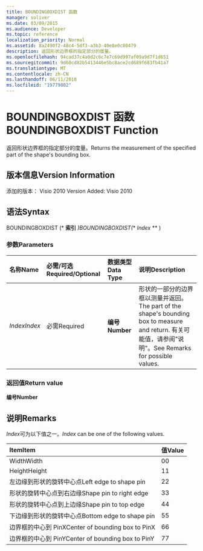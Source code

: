 ```yaml
---
title: BOUNDINGBOXDIST 函数
manager: soliver
ms.date: 03/09/2015
ms.audience: Developer
ms.topic: reference
localization_priority: Normal
ms.assetid: 8a2490f2-48c4-5df3-a3b3-40e8e0c80479
description: 返回形状边界框的指定部分的度量。
ms.openlocfilehash: 94cad37c4a0d2c6c7e7c69d997af09a9d7f1d651
ms.sourcegitcommit: 9d60cd82b5413446e5bc8ace2cd689f683fb41a7
ms.translationtype: MT
ms.contentlocale: zh-CN
ms.lasthandoff: 06/11/2018
ms.locfileid: "19779802"
---
```

# <a name="boundingboxdist-function"></a><span data-ttu-id="e8461-103">BOUNDINGBOXDIST 函数</span><span class="sxs-lookup"><span data-stu-id="e8461-103">BOUNDINGBOXDIST Function</span></span>

<span data-ttu-id="e8461-104">返回形状边界框的指定部分的度量。</span><span class="sxs-lookup"><span data-stu-id="e8461-104">Returns the measurement of the specified part of the shape's bounding box.</span></span> 
  
## <a name="version-information"></a><span data-ttu-id="e8461-105">版本信息</span><span class="sxs-lookup"><span data-stu-id="e8461-105">Version Information</span></span>

<span data-ttu-id="e8461-106">添加的版本： Visio 2010
</span><span class="sxs-lookup"><span data-stu-id="e8461-106">Version Added: Visio 2010</span></span> 
  
## <a name="syntax"></a><span data-ttu-id="e8461-107">语法</span><span class="sxs-lookup"><span data-stu-id="e8461-107">Syntax</span></span>

<span data-ttu-id="e8461-108">BOUNDINGBOXDIST (* **索引** *)</span><span class="sxs-lookup"><span data-stu-id="e8461-108">BOUNDINGBOXDIST(** *Index* ** )</span></span> 
  
### <a name="parameters"></a><span data-ttu-id="e8461-109">参数</span><span class="sxs-lookup"><span data-stu-id="e8461-109">Parameters</span></span>

|<span data-ttu-id="e8461-110">**名称**</span><span class="sxs-lookup"><span data-stu-id="e8461-110">**Name**</span></span>|<span data-ttu-id="e8461-111">**必需/可选**</span><span class="sxs-lookup"><span data-stu-id="e8461-111">**Required/Optional**</span></span>|<span data-ttu-id="e8461-112">**数据类型**</span><span class="sxs-lookup"><span data-stu-id="e8461-112">**Data Type**</span></span>|<span data-ttu-id="e8461-113">**说明**</span><span class="sxs-lookup"><span data-stu-id="e8461-113">**Description**</span></span>|
|:-----|:-----|:-----|:-----|
| <span data-ttu-id="e8461-114">_Index_</span><span class="sxs-lookup"><span data-stu-id="e8461-114">_Index_</span></span> <br/> |<span data-ttu-id="e8461-115">必需</span><span class="sxs-lookup"><span data-stu-id="e8461-115">Required</span></span>  <br/> |<span data-ttu-id="e8461-116">**编号**</span><span class="sxs-lookup"><span data-stu-id="e8461-116">**Number**</span></span> <br/> |<span data-ttu-id="e8461-117">形状的一部分的边界框以测量并返回。</span><span class="sxs-lookup"><span data-stu-id="e8461-117">The part of the shape's bounding box to measure and return.</span></span> <span data-ttu-id="e8461-118">有关可能值，请参阅"说明"。</span><span class="sxs-lookup"><span data-stu-id="e8461-118">See Remarks for possible values.</span></span>  <br/> |
   
### <a name="return-value"></a><span data-ttu-id="e8461-119">返回值</span><span class="sxs-lookup"><span data-stu-id="e8461-119">Return value</span></span>

 <span data-ttu-id="e8461-120">**编号**</span><span class="sxs-lookup"><span data-stu-id="e8461-120">**Number**</span></span>
  
## <a name="remarks"></a><span data-ttu-id="e8461-121">说明</span><span class="sxs-lookup"><span data-stu-id="e8461-121">Remarks</span></span>

 <span data-ttu-id="e8461-122">*Index*可为以下值之一。</span><span class="sxs-lookup"><span data-stu-id="e8461-122">*Index*  can be one of the following values.</span></span> 
  
|<span data-ttu-id="e8461-123">**Item**</span><span class="sxs-lookup"><span data-stu-id="e8461-123">**Item**</span></span>|<span data-ttu-id="e8461-124">**值**</span><span class="sxs-lookup"><span data-stu-id="e8461-124">**Value**</span></span>|
|:-----|:-----|
|<span data-ttu-id="e8461-125">Width</span><span class="sxs-lookup"><span data-stu-id="e8461-125">Width</span></span>  <br/> |<span data-ttu-id="e8461-126">0</span><span class="sxs-lookup"><span data-stu-id="e8461-126">0</span></span>  <br/> |
|<span data-ttu-id="e8461-127">Height</span><span class="sxs-lookup"><span data-stu-id="e8461-127">Height</span></span>  <br/> |<span data-ttu-id="e8461-128">1</span><span class="sxs-lookup"><span data-stu-id="e8461-128">1</span></span>  <br/> |
|<span data-ttu-id="e8461-129">左边缘到形状的旋转中心点</span><span class="sxs-lookup"><span data-stu-id="e8461-129">Left edge to shape pin</span></span>  <br/> |<span data-ttu-id="e8461-130">2</span><span class="sxs-lookup"><span data-stu-id="e8461-130">2</span></span>  <br/> |
|<span data-ttu-id="e8461-131">形状的旋转中心点到右边缘</span><span class="sxs-lookup"><span data-stu-id="e8461-131">Shape pin to right edge</span></span>  <br/> |<span data-ttu-id="e8461-132">3</span><span class="sxs-lookup"><span data-stu-id="e8461-132">3</span></span>  <br/> |
|<span data-ttu-id="e8461-133">形状的旋转中心点到上边缘</span><span class="sxs-lookup"><span data-stu-id="e8461-133">Shape pin to top edge</span></span>  <br/> |<span data-ttu-id="e8461-134">4</span><span class="sxs-lookup"><span data-stu-id="e8461-134">4</span></span>  <br/> |
|<span data-ttu-id="e8461-135">下边缘到形状的旋转中心点</span><span class="sxs-lookup"><span data-stu-id="e8461-135">Bottom edge to shape pin</span></span>  <br/> |<span data-ttu-id="e8461-136">5</span><span class="sxs-lookup"><span data-stu-id="e8461-136">5</span></span>  <br/> |
|<span data-ttu-id="e8461-137">边界框的中心到 PinX</span><span class="sxs-lookup"><span data-stu-id="e8461-137">Center of bounding box to PinX</span></span>  <br/> |<span data-ttu-id="e8461-138">6</span><span class="sxs-lookup"><span data-stu-id="e8461-138">6</span></span>  <br/> |
|<span data-ttu-id="e8461-139">边界框的中心到 PinY</span><span class="sxs-lookup"><span data-stu-id="e8461-139">Center of bounding box to PinY</span></span>  <br/> |<span data-ttu-id="e8461-140">7</span><span class="sxs-lookup"><span data-stu-id="e8461-140">7</span></span>  <br/> |
   

